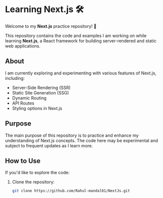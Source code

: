 # Learning Next.js 🛠️  

Welcome to my **Next.js** practice repository! 🚀  

This repository contains the code and examples I am working on while learning **Next.js**, a React framework for building server-rendered and static web applications.  

## About  
I am currently exploring and experimenting with various features of Next.js, including:  
- Server-Side Rendering (SSR)  
- Static Site Generation (SSG)  
- Dynamic Routing  
- API Routes  
- Styling options in Next.js  

## Purpose  
The main purpose of this repository is to practice and enhance my understanding of Next.js concepts. The code here may be experimental and subject to frequent updates as I learn more.  

## How to Use  
If you'd like to explore the code:  
1. Clone the repository:  
   ```bash
   git clone https://github.com/Rahul-mandal01/NextJs.git
